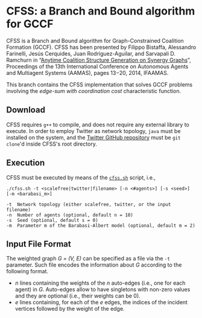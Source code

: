 CFSS: a Branch and Bound algorithm for GCCF
===================
CFSS is a Branch and Bound algorithm for Graph-Constrained Coalition Formation (GCCF). CFSS has been presented by Filippo Bistaffa, Alessandro Farinelli, Jesús Cerquides, Juan Rodríguez-Aguilar, and Sarvapali D. Ramchurn in “[Anytime Coalition Structure Generation on Synergy Graphs](http://www.aamas-conference.org/Proceedings/aamas2014/aamas/p13.pdf)”, Proceedings of the 13th International Conference on Autonomous Agents and Multiagent Systems (AAMAS), pages 13−20, 2014, IFAAMAS.

This branch contains the CFSS implementation that solves GCCF problems involving the <i>edge-sum with coordination cost</i> characteristic function.

Download
----------
CFSS requires `g++` to compile, and does not require any external library to execute. In order to employ Twitter as network topology, `java` must be installed on the system, and the [Twitter GitHub repository](https://github.com/filippobistaffa/twitter) must be `git clone`'d inside CFSS's root directory.

Execution
----------
CFSS must be executed by means of the [`cfss.sh`](https://github.com/filippobistaffa/CFSS/blob/master/cfss.sh) script, i.e.,
```
./cfss.sh -t <scalefree|twitter|filename> [-n <#agents>] [-s <seed>] [-m <barabasi_m>]

-t	Network topology (either scalefree, twitter, or the input filename)
-n	Number of agents (optional, default n = 10)
-s	Seed (optional, default s = 0)
-m	Parameter m of the Barabasi-Albert model (optional, default m = 2)
```

Input File Format
----------
The weighted graph <i>G = (V, E)</i> can be specified as a file via the `-t` parameter. Such file encodes the information about <i>G</i> according to the following format.

  * <i>n</i> lines containing the weights of the <i>n</i> auto-edges (i.e., one for each agent) in <i>G</i>. Auto-edges allow to have singletons with non-zero values and they are optional (i.e., their weights can be 0).
  * <i>e</i> lines containing, for each of the <i>e</i> edges, the indices of the incident vertices followed by the weight of the edge.
